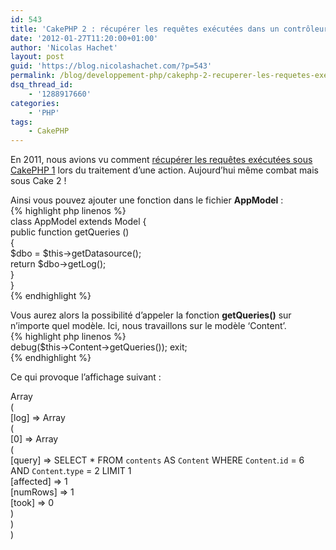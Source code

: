 ```yaml
---
id: 543
title: 'CakePHP 2 : récupérer les requêtes exécutées dans un contrôleur ou un modèle'
date: '2012-01-27T11:20:00+01:00'
author: 'Nicolas Hachet'
layout: post
guid: 'https://blog.nicolashachet.com/?p=543'
permalink: /blog/developpement-php/cakephp-2-recuperer-les-requetes-executees-dans-un-controleur-ou-un-modele/
dsq_thread_id:
    - '1288917660'
categories:
    - 'PHP'
tags:
    - CakePHP
---
```


En 2011, nous avions vu comment [récupérer les requêtes exécutées sous CakePHP 1](https://blog.nicolashachet.com/2011/05/24/niveaux/debutant/cakephp-recuperer-les-requetes-sql-executees-lors-du-traitement-dune-action/) lors du traitement d’une action. Aujourd’hui même combat mais sous Cake 2 !

Ainsi vous pouvez ajouter une fonction dans le fichier **AppModel** :  
{% highlight php linenos %}  
class AppModel extends Model {  
public function getQueries ()  
 {  
 $dbo = $this->getDatasource();  
 return $dbo->getLog();  
 }  
}  
{% endhighlight %}

Vous aurez alors la possibilité d’appeler la fonction **getQueries()** sur n’importe quel modèle. Ici, nous travaillons sur le modèle ‘Content’.  
 {% highlight php linenos %}  
debug($this->Content->getQueries()); exit;  
{% endhighlight %}

Ce qui provoque l’affichage suivant :  
  
Array  
(  
 [log] => Array  
 (  
 [0] => Array  
 (  
 [query] => SELECT \* FROM `contents` AS `Content` WHERE `Content`.`id` = 6 AND `Content`.`type` = 2 LIMIT 1  
 [affected] => 1  
 [numRows] => 1  
 [took] => 0  
 )  
 )  
)  

